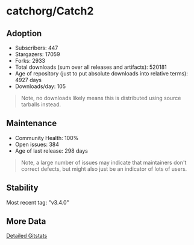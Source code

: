 # catchorg/Catch2

## Adoption

- Subscribers: 447
- Stargazers: 17059
- Forks: 2933
- Total downloads (sum over all releases and artifacts): 520181
- Age of repository (just to put absolute downloads into relative terms): 4927 days
- Downloads/day: 105

> Note, no downloads likely means this is distributed using source tarballs instead.

## Maintenance

- Community Health: 100%
- Open issues: 384
- Age of last release: 298 days

> Note, a large number of issues may indicate that maintainers don't correct defects, but might also
> just be an indicator of lots of users.

## Stability

Most recent tag: "v3.4.0"

## More Data

[Detailed Gitstats](/bazel-catalog/gitstats/catchorg/Catch2)

